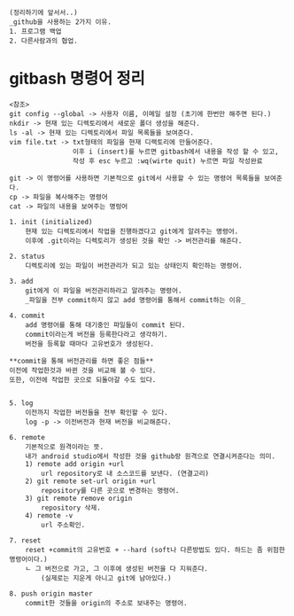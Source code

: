     (정리하기에 앞서서..)
    _github을 사용하는 2가지 이유.
    1. 프로그램 백업
    2. 다른사람과의 협업.

# gitbash 명령어 정리

    <참조>
    git config --global -> 사용자 이름, 이메일 설정 (초기에 한번만 해주면 된다.)
    nkdir -> 현재 있는 디렉토리에서 새로운 폴더 생성을 해준다.
    ls -al -> 현재 있는 디렉토리에서 파일 목록들을 보여준다.
    vim file.txt -> txt형태의 파일을 현재 디랙토리에 만들어준다. 
                    이후 i (insert)를 누르면 gitbash에서 내용을 작성 할 수 있고,
                    작성 후 esc 누르고 :wq(wirte quit) 누르면 파일 작성완료

    git -> 이 명령어를 사용하면 기본적으로 git에서 사용할 수 있는 명령어 목록들을 보여준다. 
    cp -> 파일을 복사해주는 명령어 
    cat -> 파일의 내용을 보여주는 명렁어 
     
    1. init (initialized)
        현재 있는 디렉토리에서 작업을 진행하겠다고 git에게 알려주는 명령어.
        이후에 .git이라는 디렉토리가 생성된 것을 확인 -> 버전관리를 해준다.

    2. status 
        디렉토리에 있는 파일이 버전관리가 되고 있는 상태인지 확인하는 명령어.

    3. add
        git에게 이 파일을 버전관리하라고 알려주는 명령어.
        _파일을 전부 commit하지 않고 add 명령어를 통해서 commit하는 이유_

    4. commit
        add 명령어를 통해 대기중인 파일들이 commit 된다.
        commit이라는게 버전을 등록한다라고 생각하기.
        버전을 등록할 때마다 고유번호가 생성된다.

    **commit을 통해 버전관리를 하면 좋은 점들**
    이전에 작업한것과 바뀐 것을 비교해 볼 수 있다.
    또한, 이전에 작업한 곳으로 되돌아갈 수도 있다.


    5. log 
        이전까지 작업한 버전들을 전부 확인할 수 있다.
        log -p -> 이전버전과 현재 버전을 비교해준다.

    6. remote 
        기본적으로 원격이라는 뜻.
        내가 android studio에서 작성한 것을 github랑 원격으로 연결시켜준다는 의미.
        1) remote add origin +url
            url repository로 내 소스코드를 보낸다. (연결고리)
        2) git remote set-url origin +url
            repository를 다른 곳으로 변경하는 명령어.
        3) git remote remove origin 
            repository 삭제. 
        4) remote -v
            url 주소확인.

    7. reset 
        reset +commit의 고유번호 + --hard (soft나 다른방법도 있다. 하드는 좀 위험한 명령어이다.)
        ㄴ 그 버전으로 가고, 그 이후에 생성된 버전을 다 지워준다. 
            (실제로는 지운게 아니고 git에 남아있다.)

    8. push origin master
        commit한 것들을 origin의 주소로 보내주는 명령어.

